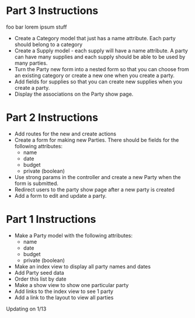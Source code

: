 # Part 3 Instructions

   foo bar lorem ipsum stuff

- Create a Category model that just has a name attribute. Each party should belong to a category
- Create a Supply model - each supply will have a name attribute. A party can have many supplies and each supply should be able to be used by many parties.
- Turn the Party new form into a nested form so that you can choose from an existing category or create a new one when you create a party. 
- Add fields for supplies so that you can create new supplies when you create a party. 
- Display the associations on the Party show page. 

# Part 2 Instructions

- Add routes for the new and create actions
- Create a form for making new Parties. There should be fields for the following attributes:
   - name
   - date
   - budget
   - private (boolean)
- Use strong params in the controller and create a new Party when the form is submitted. 
- Redirect users to the party show page after a new party is created
- Add a form to edit and update a party. 

# Part 1 Instructions

- Make a Party model with the following attributes:
   - name
   - date
   - budget
   - private (boolean)
- Make an index view to display all party names and dates
- Add Party seed data
- Order this list by date
- Make a show view to show one particular party
- Add links to the index view to see 1 party
- Add a link to the layout to view all parties

Updating on 1/13
